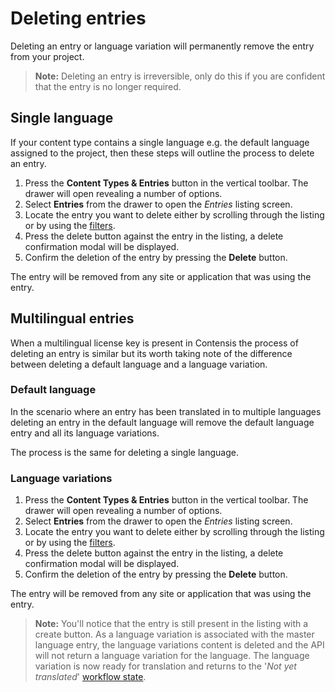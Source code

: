 # Deleting entries
Deleting an entry or language variation will permanently remove the entry from your project.

> **Note:** Deleting an entry is irreversible, only do this if you are confident that the entry is no longer required.

## Single language
If your content type contains a single language e.g. the default language assigned to the project, then these steps will outline the process to delete an entry.

1. Press the **Content Types & Entries** button in the vertical toolbar. The drawer will open revealing a number of options.
2. Select **Entries** from the drawer to open the *Entries* listing screen.
3. Locate the entry you want to delete either by scrolling through the listing or by using the [filters](/entries/view-and-filter-entries.md).
3. Press the delete button against the entry in the listing, a delete confirmation modal will be displayed.
4. Confirm the deletion of the entry by pressing the **Delete** button.

The entry will be removed from any site or application that was using the entry.

## Multilingual entries
When a multilingual license key is present in Contensis the process of deleting an entry is similar but its worth taking note of the difference between deleting a default language and
a language variation.

### Default language
In the scenario where an entry has been translated in to multiple languages deleting an entry in the default language will remove the default language entry and all its language variations.

The process is the same for deleting a single language.

### Language variations
1. Press the **Content Types & Entries** button in the vertical toolbar. The drawer will open revealing a number of options.
2. Select **Entries** from the drawer to open the *Entries* listing screen.
3. Locate the entry you want to delete either by scrolling through the listing or by using the [filters](/entries/view-and-filter-entries.md).
3. Press the delete button against the entry in the listing, a delete confirmation modal will be displayed.
4. Confirm the deletion of the entry by pressing the **Delete** button.

The entry will be removed from any site or application that was using the entry.

> **Note:** You'll notice that the entry is still present in the listing with a create button. As a language variation is associated with the master language entry, the language variations content is deleted and the API will not return a language variation for the language. The language variation is now ready for translation and returns to the '*Not yet translated*' [workflow state](/entries/workflow-states.md).







